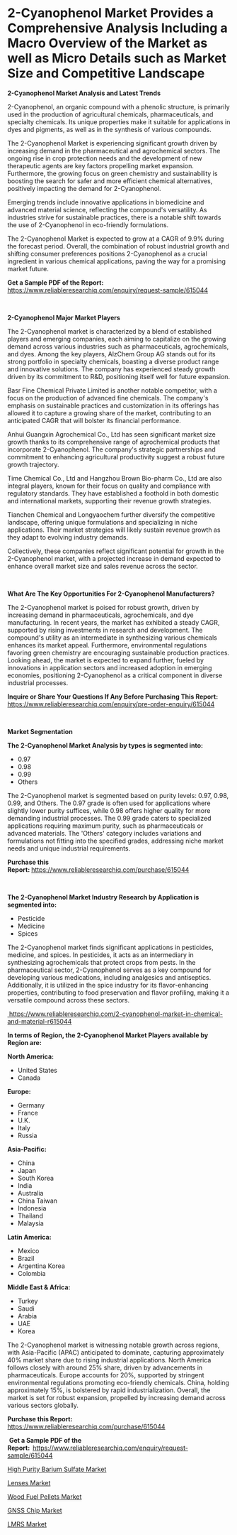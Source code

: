 <p><h1>2-Cyanophenol Market Provides a Comprehensive Analysis Including a Macro Overview of the Market as well as Micro Details such as Market Size and Competitive Landscape</h1></p><p><strong>2-Cyanophenol Market Analysis and Latest Trends</strong></p>
<p><p>2-Cyanophenol, an organic compound with a phenolic structure, is primarily used in the production of agricultural chemicals, pharmaceuticals, and specialty chemicals. Its unique properties make it suitable for applications in dyes and pigments, as well as in the synthesis of various compounds.</p><p>The 2-Cyanophenol Market is experiencing significant growth driven by increasing demand in the pharmaceutical and agrochemical sectors. The ongoing rise in crop protection needs and the development of new therapeutic agents are key factors propelling market expansion. Furthermore, the growing focus on green chemistry and sustainability is boosting the search for safer and more efficient chemical alternatives, positively impacting the demand for 2-Cyanophenol.</p><p>Emerging trends include innovative applications in biomedicine and advanced material science, reflecting the compound's versatility. As industries strive for sustainable practices, there is a notable shift towards the use of 2-Cyanophenol in eco-friendly formulations. </p><p>The 2-Cyanophenol Market is expected to grow at a CAGR of 9.9% during the forecast period. Overall, the combination of robust industrial growth and shifting consumer preferences positions 2-Cyanophenol as a crucial ingredient in various chemical applications, paving the way for a promising market future.</p></p>
<p><strong>Get a Sample PDF of the Report:&nbsp;</strong> <a href="https://www.reliableresearchiq.com/enquiry/request-sample/615044?utm_campaign=104&utm_medium=2&utm_source=Github&utm_content=ia&utm_term=01102024&utm_id=2-cyanophenol">https://www.reliableresearchiq.com/enquiry/request-sample/615044</a></p>
<p>&nbsp;</p>
<p><strong>2-Cyanophenol Major Market Players</strong></p>
<p><p>The 2-Cyanophenol market is characterized by a blend of established players and emerging companies, each aiming to capitalize on the growing demand across various industries such as pharmaceuticals, agrochemicals, and dyes. Among the key players, AlzChem Group AG stands out for its strong portfolio in specialty chemicals, boasting a diverse product range and innovative solutions. The company has experienced steady growth driven by its commitment to R&D, positioning itself well for future expansion.</p><p>Basr Fine Chemical Private Limited is another notable competitor, with a focus on the production of advanced fine chemicals. The company's emphasis on sustainable practices and customization in its offerings has allowed it to capture a growing share of the market, contributing to an anticipated CAGR that will bolster its financial performance.</p><p>Anhui Guangxin Agrochemical Co., Ltd has seen significant market size growth thanks to its comprehensive range of agrochemical products that incorporate 2-Cyanophenol. The company's strategic partnerships and commitment to enhancing agricultural productivity suggest a robust future growth trajectory.</p><p>Time Chemical Co., Ltd and Hangzhou Brown Bio-pharm Co., Ltd are also integral players, known for their focus on quality and compliance with regulatory standards. They have established a foothold in both domestic and international markets, supporting their revenue growth strategies.</p><p>Tianchen Chemical and Longyaochem further diversify the competitive landscape, offering unique formulations and specializing in niche applications. Their market strategies will likely sustain revenue growth as they adapt to evolving industry demands.</p><p>Collectively, these companies reflect significant potential for growth in the 2-Cyanophenol market, with a projected increase in demand expected to enhance overall market size and sales revenue across the sector.</p></p>
<p>&nbsp;</p>
<p><strong>What Are The Key Opportunities For 2-Cyanophenol Manufacturers?</strong></p>
<p><p>The 2-Cyanophenol market is poised for robust growth, driven by increasing demand in pharmaceuticals, agrochemicals, and dye manufacturing. In recent years, the market has exhibited a steady CAGR, supported by rising investments in research and development. The compound's utility as an intermediate in synthesizing various chemicals enhances its market appeal. Furthermore, environmental regulations favoring green chemistry are encouraging sustainable production practices. Looking ahead, the market is expected to expand further, fueled by innovations in application sectors and increased adoption in emerging economies, positioning 2-Cyanophenol as a critical component in diverse industrial processes.</p></p>
<p><strong>Inquire or Share Your Questions If Any Before Purchasing This Report:</strong> <a href="https://www.reliableresearchiq.com/enquiry/pre-order-enquiry/615044?utm_campaign=104&utm_medium=2&utm_source=Github&utm_content=ia&utm_term=01102024&utm_id=2-cyanophenol">https://www.reliableresearchiq.com/enquiry/pre-order-enquiry/615044</a></p>
<p>&nbsp;</p>
<p><strong>Market Segmentation</strong></p>
<p><strong>The 2-Cyanophenol Market Analysis by types is segmented into:</strong></p>
<p><ul><li>0.97</li><li>0.98</li><li>0.99</li><li>Others</li></ul></p>
<p><p>The 2-Cyanophenol market is segmented based on purity levels: 0.97, 0.98, 0.99, and Others. The 0.97 grade is often used for applications where slightly lower purity suffices, while 0.98 offers higher quality for more demanding industrial processes. The 0.99 grade caters to specialized applications requiring maximum purity, such as pharmaceuticals or advanced materials. The 'Others' category includes variations and formulations not fitting into the specified grades, addressing niche market needs and unique industrial requirements.</p></p>
<p><strong>Purchase this Report:&nbsp;</strong><a href="https://www.reliableresearchiq.com/purchase/615044?utm_campaign=104&utm_medium=2&utm_source=Github&utm_content=ia&utm_term=01102024&utm_id=2-cyanophenol">https://www.reliableresearchiq.com/purchase/615044</a></p>
<p>&nbsp;</p>
<p><strong>The 2-Cyanophenol Market Industry Research by Application is segmented into:</strong></p>
<p><ul><li>Pesticide</li><li>Medicine</li><li>Spices</li></ul></p>
<p><p>The 2-Cyanophenol market finds significant applications in pesticides, medicine, and spices. In pesticides, it acts as an intermediary in synthesizing agrochemicals that protect crops from pests. In the pharmaceutical sector, 2-Cyanophenol serves as a key compound for developing various medications, including analgesics and antiseptics. Additionally, it is utilized in the spice industry for its flavor-enhancing properties, contributing to food preservation and flavor profiling, making it a versatile compound across these sectors.</p></p>
<p><a href="https://www.reliableresearchiq.com/2-cyanophenol-market-in-chemical-and-material-r615044?utm_campaign=104&utm_medium=2&utm_source=Github&utm_content=ia&utm_term=01102024&utm_id=2-cyanophenol">&nbsp;https://www.reliableresearchiq.com/2-cyanophenol-market-in-chemical-and-material-r615044</a></p>
<p><strong>In terms of Region, the 2-Cyanophenol Market Players available by Region are:</strong></p>
<p>
    <p> <strong> North America: </strong>
        <ul>
            <li>United States</li>
            <li>Canada</li>
        </ul>
        </p> 
    <p> <strong> Europe: </strong>
        <ul>
            <li>Germany</li>
            <li>France</li>
            <li>U.K.</li>
            <li>Italy</li>
            <li>Russia</li>
        </ul>
        </p> 
    <p> <strong> Asia-Pacific: </strong>
        <ul>
            <li>China</li>
            <li>Japan</li>
            <li>South Korea</li>
            <li>India</li>
            <li>Australia</li>
            <li>China Taiwan</li>
            <li>Indonesia</li>
            <li>Thailand</li>
            <li>Malaysia</li>
        </ul>
        </p> 
    <p> <strong> Latin America: </strong>
        <ul>
            <li>Mexico</li>
            <li>Brazil</li>
            <li>Argentina Korea</li>
            <li>Colombia</li>
        </ul>
        </p> 
    <p> <strong> Middle East & Africa: </strong>
        <ul>
            <li>Turkey</li>
            <li>Saudi</li>
            <li>Arabia</li>
            <li>UAE</li>
            <li>Korea</li>
        </ul>
    </p>
    </p>
<p><p>The 2-Cyanophenol market is witnessing notable growth across regions, with Asia-Pacific (APAC) anticipated to dominate, capturing approximately 40% market share due to rising industrial applications. North America follows closely with around 25% share, driven by advancements in pharmaceuticals. Europe accounts for 20%, supported by stringent environmental regulations promoting eco-friendly chemicals. China, holding approximately 15%, is bolstered by rapid industrialization. Overall, the market is set for robust expansion, propelled by increasing demand across various sectors globally.</p></p>
<p><strong>Purchase this Report: </strong><a href="https://www.reliableresearchiq.com/purchase/615044?utm_campaign=104&utm_medium=2&utm_source=Github&utm_content=ia&utm_term=01102024&utm_id=2-cyanophenol">https://www.reliableresearchiq.com/purchase/615044</a></p>
<p>&nbsp;<strong>Get a Sample PDF of the Report:&nbsp;&nbsp;</strong><a href="https://www.reliableresearchiq.com/enquiry/request-sample/615044?utm_campaign=104&utm_medium=2&utm_source=Github&utm_content=ia&utm_term=01102024&utm_id=2-cyanophenol">https://www.reliableresearchiq.com/enquiry/request-sample/615044</a></p>
<p><strong></strong></p>
<p><p><a href="https://github.com/darientvns/Market-Research-Report-List-1/blob/main/high-purity-barium-sulfate-market.md?utm_campaign=104&utm_medium=2&utm_source=Github&utm_content=ia&utm_term=01102024&utm_id=2-cyanophenol">High Purity Barium Sulfate Market</a></p><p><a href="https://issuu.com/reportprime-2/docs/lenses-market-size-2030.pptx_cd9484ff8d90c6?utm_campaign=104&utm_medium=2&utm_source=Github&utm_content=ia&utm_term=01102024&utm_id=2-cyanophenol">Lenses Market</a></p><p><a href="https://www.linkedin.com/pulse/global-wood-fuel-pellets-market-focus-application-end-use-qyunf?utm_campaign=104&utm_medium=2&utm_source=Github&utm_content=ia&utm_term=01102024&utm_id=2-cyanophenol">Wood Fuel Pellets Market</a></p><p><a href="https://issuu.com/reportprime-2/docs/gnss-chip-market-size-2030.pptx_ca3ae706183814?utm_campaign=104&utm_medium=2&utm_source=Github&utm_content=ia&utm_term=01102024&utm_id=2-cyanophenol">GNSS Chip Market</a></p><p><a href="https://www.linkedin.com/pulse/lmrs-market-investigation-industry-evolution-forecast-till-vwrtf?utm_campaign=104&utm_medium=2&utm_source=Github&utm_content=ia&utm_term=01102024&utm_id=2-cyanophenol">LMRS Market</a></p></p>